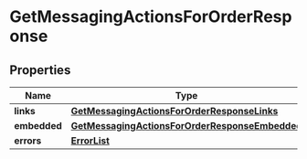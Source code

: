 
# GetMessagingActionsForOrderResponse

## Properties
Name | Type | Description | Notes
------------ | ------------- | ------------- | -------------
**links** | [**GetMessagingActionsForOrderResponseLinks**](GetMessagingActionsForOrderResponseLinks.md) |  |  [optional]
**embedded** | [**GetMessagingActionsForOrderResponseEmbedded**](GetMessagingActionsForOrderResponseEmbedded.md) |  |  [optional]
**errors** | [**ErrorList**](../ErrorList.md) |  |  [optional]



